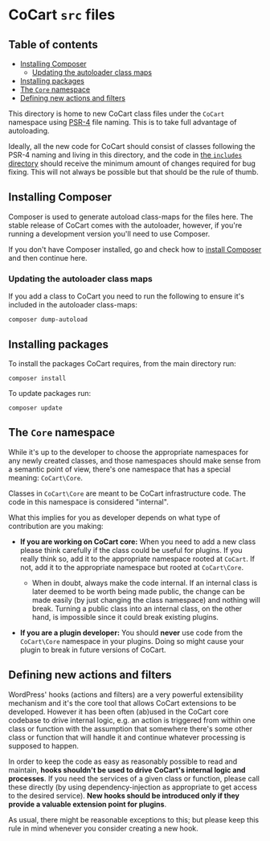 # CoCart `src` files

## Table of contents

  * [Installing Composer](#installing-composer)
    + [Updating the autoloader class maps](#updating-the-autoloader-class-maps)
  * [Installing packages](#installing-packages)
  * [The `Core` namespace](#the-core-namespace)
  * [Defining new actions and filters](#defining-new-actions-and-filters)

This directory is home to new CoCart class files under the `CoCart` namespace using [PSR-4](https://www.php-fig.org/psr/psr-4/) file naming. This is to take full advantage of autoloading.

Ideally, all the new code for CoCart should consist of classes following the PSR-4 naming and living in this directory, and the code in [the `includes` directory](https://github.com/co-cart/cocart/tree/dev/plugins/cocart/includes/README.md) should receive the minimum amount of changes required for bug fixing. This will not always be possible but that should be the rule of thumb.

## Installing Composer

Composer is used to generate autoload class-maps for the files here. The stable release of CoCart comes with the autoloader, however, if you're running a development version you'll need to use Composer.

If you don't have Composer installed, go and check how to [install Composer](https://github.com/woocommerce/woocommerce/wiki/How-to-set-up-WooCommerce-development-environment) and then continue here.

### Updating the autoloader class maps

If you add a class to CoCart you need to run the following to ensure it's included in the autoloader class-maps:

```
composer dump-autoload
```


## Installing packages

To install the packages CoCart requires, from the main directory run:

```
composer install
```

To update packages run:

```
composer update
```

## The `Core` namespace

While it's up to the developer to choose the appropriate namespaces for any newly created classes, and those namespaces should make sense from a semantic point of view, there's one namespace that has a special meaning: `CoCart\Core`.

Classes in `CoCart\Core` are meant to be CoCart infrastructure code. The code in this namespace is considered "internal".

What this implies for you as developer depends on what type of contribution are you making:

* **If you are working on CoCart core:** When you need to add a new class please think carefully if the class could be useful for plugins. If you really think so, add it to the appropriate namespace rooted at `CoCart`. If not, add it to the appropriate namespace but rooted at `CoCart\Core`.
  * When in doubt, always make the code internal. If an internal class is later deemed to be worth being made public, the change can be made easily (by just changing the class namespace) and nothing will break. Turning a public class into an internal class, on the other hand, is impossible since it could break existing plugins.

* **If you are a plugin developer:** You should **never** use code from the `CoCart\Core` namespace in your plugins. Doing so might cause your plugin to break in future versions of CoCart.


## Defining new actions and filters

WordPress' hooks (actions and filters) are a very powerful extensibility mechanism and it's the core tool that allows CoCart extensions to be developed. However it has been often (ab)used in the CoCart core codebase to drive internal logic, e.g. an action is triggered from within one class or function with the assumption that somewhere there's some other class or function that will handle it and continue whatever processing is supposed to happen.

In order to keep the code as easy as reasonably possible to read and maintain, **hooks shouldn't be used to drive CoCart's internal logic and processes**. If you need the services of a given class or function, please call these directly (by using dependency-injection as appropriate to get access to the desired service). **New hooks should be introduced only if they provide a valuable extension point for plugins**.

As usual, there might be reasonable exceptions to this; but please keep this rule in mind whenever you consider creating a new hook.
